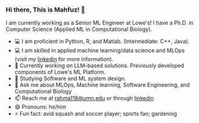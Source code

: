 ### Hi there, This is Mahfuz! 👋
I am currently working as a Senior ML Engineer at Lowe's! I have a Ph.D. in Computer Science (Applied ML in Computational Biology). 
- :computer: I am proficient in Python, R, and Matlab. (Intermediate: C++, Java).
- :computer: I am skilled in applied machine learning/data science and MLOps (visit my [linkedin](https://www.linkedin.com/in/mahfuzur-rahman-ahm/) for more information).
- 🔭 Currently working on LLM-based solutions. Previously developed components of Lowe's ML Platform.
- 🌱 Studying Software and ML system design.
- 💬 Ask me about MLOps, Machine learning, Software Engineering, and Computational Biology
- 📫 Reach me at rahma118@umn.edu or through [linkedin](https://www.linkedin.com/in/mahfuzur-rahman-ahm/)
- 😄 Pronouns: he/him
- ⚡ Fun fact: avid squash and soccer player; sports fan; gardening

<!--
**mahfuz05062/mahfuz05062** is a ✨ _special_ ✨ repository because its `README.md` (this file) appears on your GitHub profile.

Here are some ideas to get you started:

- 🔭 I’m currently working on ...
- 🌱 I’m currently learning ...
- 👯 I’m looking to collaborate on ...
- 🤔 I’m looking for help with ...
- 💬 Ask me about ...
- 📫 How to reach me: ...
- 😄 Pronouns: ...
- ⚡ Fun fact: ...

- Help: https://guides.github.com/pdfs/markdown-cheatsheet-online.pdf
- https://github.com/ikatyang/emoji-cheat-sheet/blob/master/README.md
- https://github.com/chienleow
-->
